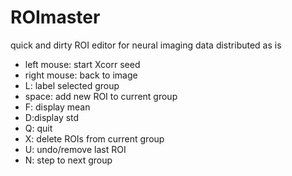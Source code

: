 ROImaster
=========
 quick and dirty ROI editor for neural imaging data
 distributed as is

 * left mouse: start Xcorr seed
 * right mouse: back to image
 * L: label selected group 
 * space: add new ROI to current group
 * F: display mean 
 * D:display std
 * Q: quit 
 * X: delete ROIs from current group
 * U: undo/remove last ROI
 * N: step to next group
